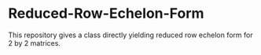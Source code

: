 # Reduced-Row-Echelon-Form
This repository gives a class directly yielding reduced row echelon form for 2 by 2 matrices.

